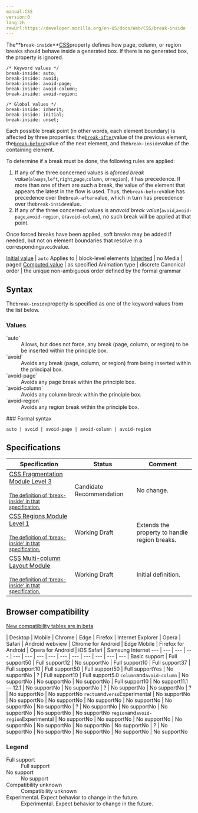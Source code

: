 ```yaml
---
manual:CSS
version:0
lang:zh
rawUrl:https://developer.mozilla.org/en-US/docs/Web/CSS/break-inside
---
```






The**`break-inside`**[CSS](%28421 "")property defines how page, column, or region breaks should behave inside a generated box. If there is no generated box, the property is ignored.


```
/* Keyword values */
break-inside: auto;
break-inside: avoid;
break-inside: avoid-page;
break-inside: avoid-column;
break-inside: avoid-region;

/* Global values */
break-inside: inherit;
break-inside: initial;
break-inside: unset;
```


Each possible break point (in other words, each element boundary) is affected by three properties: the[`break-after`](%29248 "The break-after CSS property defines how page, column, or region breaks should behave after a generated box. If there is no generated box, the property is ignored.")value of the previous element, the[`break-before`](%29249 "The break-before CSS property defines how page, column, or region breaks should behave before a generated box. If there is no generated box, the property is ignored.")value of the next element, and the`break-inside`value of the containing element.



To determine if a break must be done, the following rules are applied:


1. If any of the three concerned values is a*forced break value*(`always`,`left`,`right`,`page`,`column`, or`region`), it has precedence. If more than one of them are such a break, the value of the element that appears the latest in the flow is used. Thus, the`break-before`value has precedence over the`break-after`value, which in turn has precedence over the`break-inside`value.
1. If any of the three concerned values is an*avoid break value*(`avoid`,`avoid-page`,`avoid-region`, or`avoid-column`), no such break will be applied at that point.


Once forced breaks have been applied, soft breaks may be added if needed, but not on element boundaries that resolve in a corresponding`avoid`value.


[Initial value](%28552 "") | `auto` 
Applies to | block-level elements 
[Inherited](%28555 "") | no 
Media | paged 
[Computed value](%28556 "") | as specified 
Animation type | discrete 
Canonical order | the unique non-ambiguous order defined by the formal grammar 


## Syntax<a name="Syntax"></a>


The`break-inside`property is specified as one of the keyword values from the list below.


### Values<a name="Values"></a>
<dl><dt id=''>`auto`</dt><dd>Allows, but does not force, any break (page, column, or region) to be be inserted within the principle box.</dd><dt id=''>`avoid`</dt><dd>Avoids any break (page, column, or region) from being inserted within the principal box.</dd><dt id=''>`avoid-page`</dt><dd>Avoids any page break within the principle box.</dd><dt id=''>`avoid-column`</dt><dd>Avoids any column break within the principle box.</dd><dt id=''>`avoid-region`<i></i></dt><dd>Avoids any region break within the principle box.</dd></dl>
### Formal syntax<a name="Formal_syntax"></a>

```
auto | avoid | avoid-page | avoid-column | avoid-region
```

## Specifications<a name="Specifications"></a>

Specification | Status | Comment 
 ---  |  ---  |  ---  | 
[CSS Fragmentation Module Level 3<br></br><small>The definition of &#39;break-inside&#39; in that specification.</small>](%29296 "") | Candidate Recommendation | No change. 
[CSS Regions Module Level 1<br></br><small>The definition of &#39;break-inside&#39; in that specification.</small>](%29284 "") | Working Draft | Extends the property to handle region breaks. 
[CSS Multi-column Layout Module<br></br><small>The definition of &#39;break-inside&#39; in that specification.</small>](%29291 "") | Working Draft | Initial definition. 


## Browser compatibility<a name="Browser_compatibility"></a>
[New compatibility tables are in beta<i></i>](%3360 "")

 | <abbr>Desktop<i></i></abbr> | <abbr>Mobile<i></i></abbr> 
 | <abbr>Chrome<i></i></abbr> | <abbr>Edge<i></i></abbr> | <abbr>Firefox<i></i></abbr> | <abbr>Internet Explorer<i></i></abbr> | <abbr>Opera<i></i></abbr> | <abbr>Safari<i></i></abbr> | <abbr>Android webview<i></i></abbr> | <abbr>Chrome for Android<i></i></abbr> | <abbr>Edge Mobile<i></i></abbr> | <abbr>Firefox for Android<i></i></abbr> | <abbr>Opera for Android<i></i></abbr> | <abbr>iOS Safari<i></i></abbr> | <abbr>Samsung Internet<i></i></abbr> 
 ---  |  ---  |  ---  |  ---  |  ---  |  ---  |  ---  |  ---  |  ---  |  ---  |  ---  |  ---  |  ---  |  ---  | 
Basic support | <abbr>Full support</abbr>50 | <abbr>Full support</abbr>12 | <abbr>No support</abbr>No | <abbr>Full support</abbr>10 | <abbr>Full support</abbr>37 | <abbr>Full support</abbr>10 | <abbr>Full support</abbr>50 | <abbr>Full support</abbr>50 | <abbr>Full support</abbr>Yes | <abbr>No support</abbr>No | <abbr>?</abbr> | <abbr>Full support</abbr>10 | <abbr>Full support</abbr>5.0 
`column`and`avoid-column` | <abbr>No support</abbr>No | <abbr>No support</abbr>No | <abbr>No support</abbr>No | <abbr>Full support</abbr>10 | <abbr>No support</abbr>11.1 — 12.1 | <abbr>No support</abbr>No | <abbr>No support</abbr>No | <abbr>?</abbr> | <abbr>No support</abbr>No | <abbr>No support</abbr>No | <abbr>?</abbr> | <abbr>No support</abbr>No | <abbr>No support</abbr>No 
`recto`and`verso`<abbr>Experimental<i></i></abbr> | <abbr>No support</abbr>No | <abbr>No support</abbr>No | <abbr>No support</abbr>No | <abbr>No support</abbr>No | <abbr>No support</abbr>No | <abbr>No support</abbr>No | <abbr>No support</abbr>No | <abbr>?</abbr> | <abbr>No support</abbr>No | <abbr>No support</abbr>No | <abbr>No support</abbr>No | <abbr>No support</abbr>No | <abbr>No support</abbr>No 
`region`and`avoid-region`<abbr>Experimental<i></i></abbr> | <abbr>No support</abbr>No | <abbr>No support</abbr>No | <abbr>No support</abbr>No | <abbr>No support</abbr>No | <abbr>No support</abbr>No | <abbr>No support</abbr>No | <abbr>No support</abbr>No | <abbr>?</abbr> | <abbr>No support</abbr>No | <abbr>No support</abbr>No | <abbr>No support</abbr>No | <abbr>No support</abbr>No | <abbr>No support</abbr>No 


### Legend<a name="Legend"></a>
<dl><dt id=''><abbr>Full support</abbr></dt><dd>Full support</dd><dt id=''><abbr>No support</abbr></dt><dd>No support</dd><dt id=''><abbr>Compatibility unknown</abbr></dt><dd>Compatibility unknown</dd><dt id=''><abbr>Experimental. Expect behavior to change in the future.<i></i></abbr></dt><dd>Experimental. Expect behavior to change in the future.</dd></dl>








